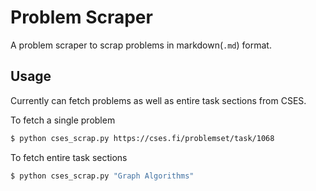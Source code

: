 # Problem Scraper
A problem scraper to scrap problems in markdown(`.md`) format.

## Usage
Currently can fetch problems as well as entire task sections from CSES.

To fetch a single problem
```bash
$ python cses_scrap.py https://cses.fi/problemset/task/1068
```

To fetch entire task sections
```bash
$ python cses_scrap.py "Graph Algorithms"
```
